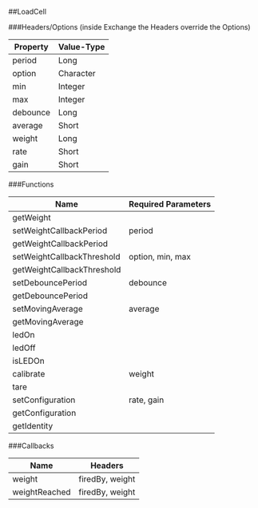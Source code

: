 ##LoadCell


###Headers/Options (inside Exchange the Headers override the Options)


| Property             | Value-Type                              |
|----------------------|-----------------------------------------|
|               period |       Long |
|               option |  Character |
|                  min |    Integer |
|                  max |    Integer |
|             debounce |       Long |
|              average |      Short |
|               weight |       Long |
|                 rate |      Short |
|                 gain |      Short |



###Functions

| Name                 | Required Parameters                      |
|----------------------|------------------------------------------|
|            getWeight |                                          |
| setWeightCallbackPeriod |                                   period |
| getWeightCallbackPeriod |                                          |
| setWeightCallbackThreshold |                         option, min, max |
| getWeightCallbackThreshold |                                          |
|    setDebouncePeriod |                                 debounce |
|    getDebouncePeriod |                                          |
|     setMovingAverage |                                  average |
|     getMovingAverage |                                          |
|                ledOn |                                          |
|               ledOff |                                          |
|              isLEDOn |                                          |
|            calibrate |                                   weight |
|                 tare |                                          |
|     setConfiguration |                               rate, gain |
|     getConfiguration |                                          |
|          getIdentity |                                          |




###Callbacks

| Name                 | Headers                                  |
|----------------------|------------------------------------------|
|               weight |                          firedBy, weight |
|        weightReached |                          firedBy, weight |



